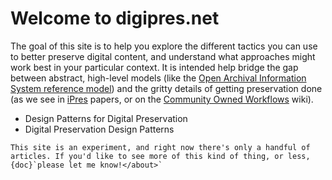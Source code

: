 # Welcome to digipres.net

The goal of this site is to help you explore the different tactics you can use to better preserve digital content, and understand what approaches might work best in your particular context.  It is intended help bridge the gap between abstract, high-level models (like the [Open Archival Information System reference model](https://en.wikipedia.org/wiki/Open_Archival_Information_System)) and the gritty details of getting preservation done (as we see in [iPres](https://ipres-conference.org/) papers, or on the [Community Owned Workflows](https://coptr.digipres.org/index.php/Workflow:Community_Owned_Workflows) wiki).


- Design Patterns for Digital Preservation
- Digital Preservation Design Patterns


```{warning}
This site is an experiment, and right now there's only a handful of articles. If you'd like to see more of this kind of thing, or less, {doc}`please let me know!</about>`
```
